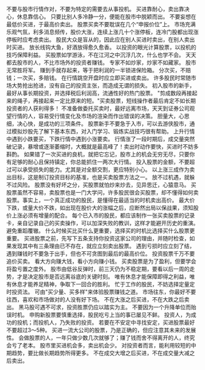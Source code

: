 不要与股市行情作对，不要为特定的需要去从事投机。
买进靠耐心，卖出靠决心，休息靠信心。
只要比别人多冷静一分，便能在股市中脱颖而出。
不要妄想在最低价买进，于最高价卖出。
股票买卖不要耽误在几个“申报价位”上。
市场充满乐观气氛，利多消息频传，股价大涨，连续上涨几十个涨停板，连冷门股都出现涨停板时应考虑卖出。
股民大众是盲从的，因此应在别人买进时卖出，在别人卖出时买进。
放长线钩大鱼，好酒放得愈久愈香。
以投资的眼光计算股票，以投机的技巧保障利益。
买股票如学游泳，不在江河之中沉浮几次，什么也学不会。
天天都去股市的人，不比市场外的投资者赚钱。
专家不如炒家，炒家不如藏家。
股市无常胜将军。
赚到手就存起来，等于把利润的一半锁进保险箱。
分次买，不赔钱；一次买，多赔钱。
在行情跳空开盘时应立即买进或卖出。
许多股民时常随市场大势抢出抢进，没有自己的投资主张，而造成无谓的损失。
初入股市的新手，最好从事长期投资，并选择税后利润高，流通性好的热门股票。
"剪成数段再接起来的绳子，再接起来一定比原来的短。"买卖股票，短线操作者最后肯定不如长期投资者的人获利得多！
不准备做委托买卖时，最好远离市场，天天到证券公司观望行情的人，容易受行情变化及市场的渲染而作出错误的决策。
胆量大，心思细，决心快，是成功的三项条件。
股票新手不要急于入市，可以去游侠股市，通过模拟炒股先了解下基本东西，对入门学习、锻炼实战技巧很有帮助。
上升行情中遇到小跌要买，下跌行情中遇到小涨要卖。
行情涨了一段时期后，成交量突然破记录，暴增或逐渐萎缩时，大概就是最高峰了！卖出时动作要快，买进时不妨多斟酌。
如果错了一次买进的良机，就把它忘记，股市上的机会无穷无尽，只要你有足够的耐心且保持镇定，你总能抓住一两次大行情。
投入股票的金额，不要超过可以承受损失的能力。尤其是对全额交割，更应特别小心。
以上涨三成作为卖出目标，这是制订投资目标的基准，也是买卖股票方法之一。
放不过机遇，就躲不过风险。
股票没有好坏之分，买股票就怕炒来炒去，见异思迁，心猿意马。
买股票虽然不容易，卖股票也是一门大学问，许多股民很会买股票，却不懂得如何卖股票。事实上，一个真正成功的股民，是懂得在最适当的时机卖出高价。
最大价下跌，或量大价不跌，如出现在股价大的涨幅之后，应断然出局以保战果，须知股价上涨必须有增量的配合。
每个已入市的股民，都应该制作一张买卖股票的记录卡，亲自记录自己的买卖操作，可以加深失败的教训，这样才能避开历史的重演。避免重蹈覆辙。
什么时候买比买什么更重要，选择买的时机比选择买什么股票更重要。
买进股票之前，先写下五条支持你投资这家公司的理由，并随时检查，如果发现其中有三条理由已不存在，就应立刻卖出股票。
遇到亏损时应立刻了结，遇到赚钱时不要急于出手，但也不可贪图到最后的最高价位。
投资股票千万不要追价买卖。
看大方向赚大钱，看小方向赚小钱。
买卖股票是为了盈利，但要学会将盈亏置之度外。
股市由低谷反弹时，前三天仍为不稳定期，要看以后一周的走势，才是决定股市是否远离谷底的关键时刻。
唯有休息才能保障即得之利益，唯有休息才能养足精神，争取下一回合的胜利。
忙于工作的股民，不妨选择定量定时投资法。
可由"买少量、买多样"来体验股票赚钱之道。
市场往东，你最好不要往西，喜欢和市场做对的人没有好下场。
不在大涨之后买进，不在大跌之后卖出。
黑马股可遇不可求，投资胜票仍应以踏实为主。
不要因为一个升降单位而贻误时机。
申购新股票要慎重选择，股民吃亏上当的事已屡见不鲜。
投资人，为成功的投机；而投机人，乃失败的投资。
若要在不安定中寻找安定，买进股票最好不要超过3～5种。
买进一流大公司的股票，乃是正确的，但应注意其未来的发展性。
会做股票的人，一年只做少数几次就够了；赚了钱而舍不得离开的人，终究会亏了老本。
股市里买进机会多，卖出机会少。
对投资者而言，能利用较短的中期趋势，要比做长期趋势所得更多。
不在成交大增之后买进，不在成交量大减之后卖出。